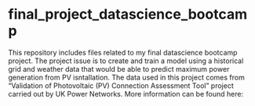 # final_project_datascience_bootcamp
This repository includes files related to my final datascience bootcamp project. The project issue is to create and train a model using a historical grid and weather data that would be able to predict maximum power generation from PV isntallation. The data used in this project comes from “Validation of Photovoltaic (PV) Connection Assessment Tool” project carried out by UK Power Networks. More information can be found here: 
